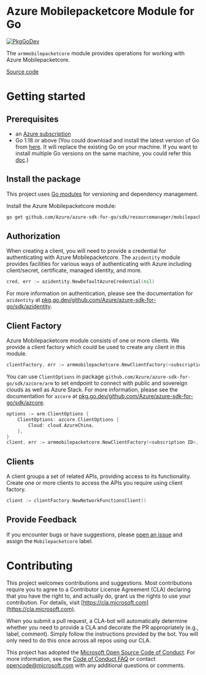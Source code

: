 # Azure Mobilepacketcore Module for Go

[![PkgGoDev](https://pkg.go.dev/badge/github.com/Azure/azure-sdk-for-go/sdk/resourcemanager/mobilepacketcore/armmobilepacketcore)](https://pkg.go.dev/github.com/Azure/azure-sdk-for-go/sdk/resourcemanager/mobilepacketcore/armmobilepacketcore)

The `armmobilepacketcore` module provides operations for working with Azure Mobilepacketcore.

[Source code](https://github.com/Azure/azure-sdk-for-go/tree/main/sdk/resourcemanager/mobilepacketcore/armmobilepacketcore)

# Getting started

## Prerequisites

- an [Azure subscription](https://azure.microsoft.com/free/)
- Go 1.18 or above (You could download and install the latest version of Go from [here](https://go.dev/doc/install). It will replace the existing Go on your machine. If you want to install multiple Go versions on the same machine, you could refer this [doc](https://go.dev/doc/manage-install).)

## Install the package

This project uses [Go modules](https://github.com/golang/go/wiki/Modules) for versioning and dependency management.

Install the Azure Mobilepacketcore module:

```sh
go get github.com/Azure/azure-sdk-for-go/sdk/resourcemanager/mobilepacketcore/armmobilepacketcore
```

## Authorization

When creating a client, you will need to provide a credential for authenticating with Azure Mobilepacketcore.  The `azidentity` module provides facilities for various ways of authenticating with Azure including client/secret, certificate, managed identity, and more.

```go
cred, err := azidentity.NewDefaultAzureCredential(nil)
```

For more information on authentication, please see the documentation for `azidentity` at [pkg.go.dev/github.com/Azure/azure-sdk-for-go/sdk/azidentity](https://pkg.go.dev/github.com/Azure/azure-sdk-for-go/sdk/azidentity).

## Client Factory

Azure Mobilepacketcore module consists of one or more clients. We provide a client factory which could be used to create any client in this module.

```go
clientFactory, err := armmobilepacketcore.NewClientFactory(<subscription ID>, cred, nil)
```

You can use `ClientOptions` in package `github.com/Azure/azure-sdk-for-go/sdk/azcore/arm` to set endpoint to connect with public and sovereign clouds as well as Azure Stack. For more information, please see the documentation for `azcore` at [pkg.go.dev/github.com/Azure/azure-sdk-for-go/sdk/azcore](https://pkg.go.dev/github.com/Azure/azure-sdk-for-go/sdk/azcore).

```go
options := arm.ClientOptions {
    ClientOptions: azcore.ClientOptions {
        Cloud: cloud.AzureChina,
    },
}
client, err := armmobilepacketcore.NewClientFactory(<subscription ID>, cred, &options)
```

## Clients

A client groups a set of related APIs, providing access to its functionality.  Create one or more clients to access the APIs you require using client factory.

```go
client := clientFactory.NewNetworkFunctionsClient()
```

## Provide Feedback

If you encounter bugs or have suggestions, please
[open an issue](https://github.com/Azure/azure-sdk-for-go/issues) and assign the `Mobilepacketcore` label.

# Contributing

This project welcomes contributions and suggestions. Most contributions require
you to agree to a Contributor License Agreement (CLA) declaring that you have
the right to, and actually do, grant us the rights to use your contribution.
For details, visit [https://cla.microsoft.com](https://cla.microsoft.com).

When you submit a pull request, a CLA-bot will automatically determine whether
you need to provide a CLA and decorate the PR appropriately (e.g., label,
comment). Simply follow the instructions provided by the bot. You will only
need to do this once across all repos using our CLA.

This project has adopted the
[Microsoft Open Source Code of Conduct](https://opensource.microsoft.com/codeofconduct/).
For more information, see the
[Code of Conduct FAQ](https://opensource.microsoft.com/codeofconduct/faq/)
or contact [opencode@microsoft.com](mailto:opencode@microsoft.com) with any
additional questions or comments.